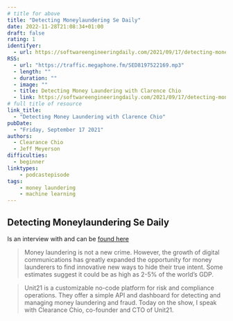 ```yaml
---
# title for above
title: "Detecting Moneylaundering Se Daily"
date: 2022-11-28T21:08:34+01:00
draft: false
rating: 1
identifyer:
  - url: https://softwareengineeringdaily.com/2021/09/17/detecting-money-laundering-with-clarence-chio/
RSS:
  - url: "https://traffic.megaphone.fm/SED8197522169.mp3"
  - length: ""
  - duration: ""
  - image: ""
  - title: Detecting Money Laundering with Clarence Chio
  - link: https://softwareengineeringdaily.com/2021/09/17/detecting-money-laundering-with-clarence-chio/
# full title of resource
link_title:
  - "Detecting Money Laundering with Clarence Chio"
pubDate: 
  - "Friday, September 17 2021"
authors:
  - Clearance Chio
  - Jeff Meyerson
difficulties:
  - beginner
linktypes:
    - podcastepisode
tags:
    - money laundering
    - machine learning
---
```



## Detecting Moneylaundering Se Daily
Is an interview with and can be [found here](https://softwareengineeringdaily.com/2021/09/17/detecting-money-laundering-with-clarence-chio/)

> Money laundering is not a new crime.  However, the growth of digital communications has greatly expanded the opportunity for money launderers to find innovative new ways to hide their true intent.  Some estimates suggest it could be as high as 2-5% of the world’s GDP.

> Unit21 is a customizable no-code platform for risk and compliance operations.  They offer a simple API and dashboard for detecting and managing money laundering and fraud.  Today on the show, I speak with Clearance Chio, co-founder and CTO of Unit21.


